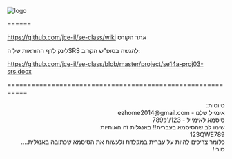 ![logo](http://www.up2me.co.il/images/18345493.png)
 
 ======
 <p dir="rtl">
 
 https://github.com/jce-il/se-class/wiki אתר הקורס
 
לינק לדף ההוראות של הSRS להגשה בסופ"ש הקרוב:

https://github.com/jce-il/se-class/blob/master/project/se14a-proj03-srs.docx
</p>
===========================================================
<p dir="rtl">
טיוטות:

<br />
אימייל שלנו - ezhome2014@gmail.com

<br />
סיסמא לאימייל - 123/'ק789

<br />
שימו לב שהסיסמא בעברית!! באנגלית זה האותיות 

<br />
123QWE789

<br />
כלומר צריכים להיות על עברית במקלדת ולעשות את הסיסמא שכתובה באנגלית.... סורי!


</p>
